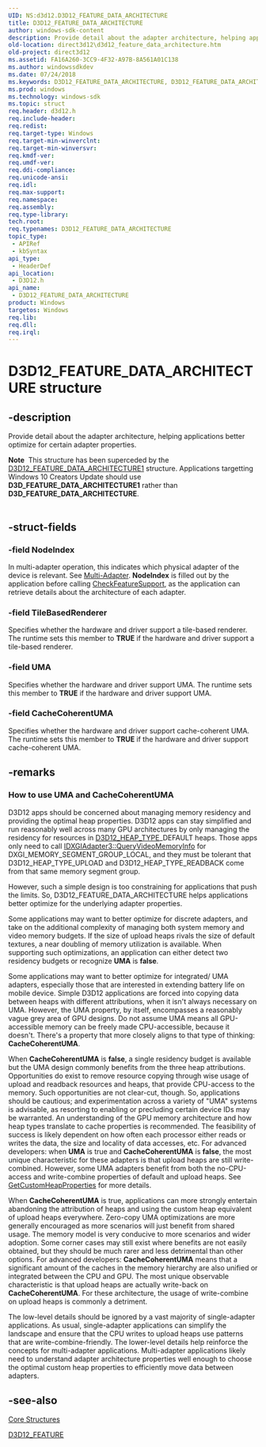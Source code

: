 ```yaml
---
UID: NS:d3d12.D3D12_FEATURE_DATA_ARCHITECTURE
title: D3D12_FEATURE_DATA_ARCHITECTURE
author: windows-sdk-content
description: Provide detail about the adapter architecture, helping applications better optimize for certain adapter properties.
old-location: direct3d12\d3d12_feature_data_architecture.htm
old-project: direct3d12
ms.assetid: FA16A260-3CC9-4F32-A97B-8A561A01C138
ms.author: windowssdkdev
ms.date: 07/24/2018
ms.keywords: D3D12_FEATURE_DATA_ARCHITECTURE, D3D12_FEATURE_DATA_ARCHITECTURE structure, d3d12/D3D12_FEATURE_DATA_ARCHITECTURE, direct3d12.d3d12_feature_data_architecture
ms.prod: windows
ms.technology: windows-sdk
ms.topic: struct
req.header: d3d12.h
req.include-header: 
req.redist: 
req.target-type: Windows
req.target-min-winverclnt: 
req.target-min-winversvr: 
req.kmdf-ver: 
req.umdf-ver: 
req.ddi-compliance: 
req.unicode-ansi: 
req.idl: 
req.max-support: 
req.namespace: 
req.assembly: 
req.type-library: 
tech.root: 
req.typenames: D3D12_FEATURE_DATA_ARCHITECTURE
topic_type:
 - APIRef
 - kbSyntax
api_type:
 - HeaderDef
api_location:
 - D3D12.h
api_name:
 - D3D12_FEATURE_DATA_ARCHITECTURE
product: Windows
targetos: Windows
req.lib: 
req.dll: 
req.irql: 
---
```


# D3D12_FEATURE_DATA_ARCHITECTURE structure


## -description


Provide detail about the adapter architecture, helping applications better optimize for certain adapter properties.
<div class="alert"><b>Note</b>  This structure has been superceded by the <a href="https://msdn.microsoft.com/635091FE-2756-4648-958E-0C13BDD50851">D3D12_FEATURE_DATA_ARCHITECTURE1</a> structure. Applications targetting Windows 10 Creators Update should use <b>D3D_FEATURE_DATA_ARCHITECTURE1</b> rather than <b>D3D_FEATURE_DATA_ARCHITECTURE</b>.</div><div> </div>

## -struct-fields




### -field NodeIndex

In multi-adapter operation, this indicates which physical adapter of the device is relevant.
            See <a href="https://msdn.microsoft.com/CC4C6594-D48F-40C1-93EE-9F98532BC038">Multi-Adapter</a>.
            <b>NodeIndex</b> is filled out by the application before calling <a href="https://msdn.microsoft.com/en-us/library/Dn788653(v=VS.85).aspx">CheckFeatureSupport</a>, as the application can retrieve details about the architecture of each adapter.
          


### -field TileBasedRenderer

Specifies whether the hardware and driver support a tile-based renderer.
            The runtime sets this member to <b>TRUE</b> if the hardware and driver support a tile-based renderer.
          


### -field UMA

Specifies whether the hardware and driver support UMA.
            The runtime sets this member to <b>TRUE</b> if the hardware and driver support UMA.
          


### -field CacheCoherentUMA

Specifies whether the hardware and driver support cache-coherent UMA.
            The runtime sets this member to <b>TRUE</b> if the hardware and driver support cache-coherent UMA.
          


## -remarks



<h3><a id="How_to_use_UMA_and_CacheCoherentUMA"></a><a id="how_to_use_uma_and_cachecoherentuma"></a><a id="HOW_TO_USE_UMA_AND_CACHECOHERENTUMA"></a>How to use UMA and CacheCoherentUMA</h3>
D3D12 apps should be concerned about managing memory residency and providing the optimal heap properties.
            D3D12 apps can stay simplified and run reasonably well across many GPU architectures by only managing the residency for resources in <a href="https://msdn.microsoft.com/en-us/library/Dn770374(v=VS.85).aspx">D3D12_HEAP_TYPE</a>_DEFAULT heaps.
            Those apps only need to call <a href="https://msdn.microsoft.com/en-us/library/Dn933223(v=VS.85).aspx">IDXGIAdapter3::QueryVideoMemoryInfo</a> for DXGI_MEMORY_SEGMENT_GROUP_LOCAL, 
            and they must be tolerant that D3D12_HEAP_TYPE_UPLOAD and D3D12_HEAP_TYPE_READBACK come from that same memory segment group.
          

However, such a simple design is too constraining for applications that push the limits.
            So, D3D12_FEATURE_DATA_ARCHITECTURE helps applications better optimize for the underlying adapter properties.
          

Some applications may want to better optimize for discrete adapters, and take on the additional complexity of managing both system memory and video memory budgets.
            If the size of upload heaps rivals the size of default textures, a near doubling of memory utilization is available.
            When supporting such optimizations, an application can either detect two residency budgets or recognize <b>UMA</b> is <b>false</b>.
          

Some applications may want to better optimize for integrated/ UMA adapters, especially those that are interested in extending battery life on mobile device.
            Simple D3D12 applications are forced into copying data between heaps with different attributions, when it isn't always necessary on UMA.
            However, the UMA property, by itself, encompasses a reasonably vague grey area of GPU designs.
            Do not assume UMA means all GPU-accessible memory can be freely made CPU-accessible, because it doesn't.
            There's a property that more closely aligns to that type of thinking: <b>CacheCoherentUMA</b>.
          

When <b>CacheCoherentUMA</b> is <b>false</b>, a single residency budget is available but the UMA design commonly benefits from the three heap attributions.
            Opportunities do exist to remove resource copying through wise usage of upload and readback resources and heaps, that provide CPU-access to the memory.
            Such opportunities are not clear-cut, though.
            So, applications should be cautious; and experimentation across a variety of "UMA" systems is advisable, as resorting to enabling or precluding certain device IDs may be warranted.
            An understanding of the GPU memory architecture and how heap types translate to cache properties is recommended.
            The feasibility of success is likely dependent on how often each processor either reads or writes the data, the size and locality of data accesses, etc.
            For advanced developers: when <b>UMA</b> is true and <b>CacheCoherentUMA</b> is <b>false</b>, the most unique characteristic for these adapters is that upload heaps are still write-combined.
            However, some UMA adapters benefit from both the no-CPU-access and write-combine properties of default and upload heaps.
            See <a href="https://msdn.microsoft.com/en-us/library/Mt427783(v=VS.85).aspx">GetCustomHeapProperties</a> for more details.
          

When <b>CacheCoherentUMA</b> is true, applications can more strongly entertain abandoning the attribution of heaps and using the custom heap equivalent of upload heaps everywhere.
            Zero-copy UMA optimizations are more generally encouraged as more scenarios will just benefit from shared usage.
            The memory model is very conducive to more scenarios and wider adoption.
            Some corner cases may still exist where benefits are not easily obtained, but they should be much rarer and less detrimental than other options.
            For advanced developers: <b>CacheCoherentUMA</b> means that a significant amount of the caches in the memory hierarchy are also unified or integrated between the CPU and GPU.
            The most unique observable characteristic is that upload heaps are actually write-back on <b>CacheCoherentUMA</b>.
            For these architecture, the usage of write-combine on upload heaps is commonly a detriment.
          

The low-level details should be ignored by a vast majority of single-adapter applications.
            As usual, single-adapter applications can simplify the landscape and ensure that the CPU writes to upload heaps use patterns that are write-combine-friendly.
            The lower-level details help reinforce the concepts for multi-adapter applications.
            Multi-adapter applications likely need to understand adapter architecture properties well enough to choose the optimal custom heap properties to efficiently move data between adapters.
          




## -see-also




<a href="https://msdn.microsoft.com/en-us/library/Dn770459(v=VS.85).aspx">Core Structures</a>



<a href="https://msdn.microsoft.com/en-us/library/Dn770363(v=VS.85).aspx">D3D12_FEATURE</a>
 

 

